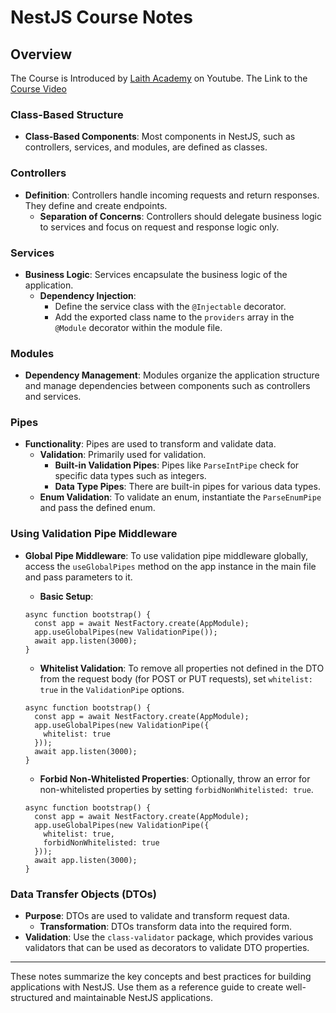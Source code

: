 # NestJS Course Notes

## Overview
The Course is Introduced by [Laith Academy](https://www.youtube.com/@laithacademy) on Youtube.
The Link to the [Course Video](https://www.youtube.com/watch?v=BiN-xzNkH_0&t=138s)

### Class-Based Structure

- **Class-Based Components**: Most components in NestJS, such as controllers, services, and modules, are defined as classes.

### Controllers

- **Definition**: Controllers handle incoming requests and return responses. They define and create endpoints.
    - **Separation of Concerns**: Controllers should delegate business logic to services and focus on request and response logic only.

### Services

- **Business Logic**: Services encapsulate the business logic of the application.
    - **Dependency Injection**:
        - Define the service class with the `@Injectable` decorator.
        - Add the exported class name to the `providers` array in the `@Module` decorator within the module file.

### Modules

- **Dependency Management**: Modules organize the application structure and manage dependencies between components such as controllers and services.

### Pipes

- **Functionality**: Pipes are used to transform and validate data.
    - **Validation**: Primarily used for validation.
        - **Built-in Validation Pipes**: Pipes like `ParseIntPipe` check for specific data types such as integers.
        - **Data Type Pipes**: There are built-in pipes for various data types.
    - **Enum Validation**: To validate an enum, instantiate the `ParseEnumPipe` and pass the defined enum.

### Using Validation Pipe Middleware

- **Global Pipe Middleware**: To use validation pipe middleware globally, access the `useGlobalPipes` method on the app instance in the main file and pass parameters to it.
    - **Basic Setup**:
    
    ```tsx
    async function bootstrap() {
      const app = await NestFactory.create(AppModule);
      app.useGlobalPipes(new ValidationPipe());
      await app.listen(3000);
    }
    ```
    
    - **Whitelist Validation**: To remove all properties not defined in the DTO from the request body (for POST or PUT requests), set `whitelist: true` in the `ValidationPipe` options.
    
    ```tsx
    async function bootstrap() {
      const app = await NestFactory.create(AppModule);
      app.useGlobalPipes(new ValidationPipe({
        whitelist: true
      }));
      await app.listen(3000);
    }
    ```
    
    - **Forbid Non-Whitelisted Properties**: Optionally, throw an error for non-whitelisted properties by setting `forbidNonWhitelisted: true`.
    
    ```tsx
    async function bootstrap() {
      const app = await NestFactory.create(AppModule);
      app.useGlobalPipes(new ValidationPipe({
        whitelist: true,
        forbidNonWhitelisted: true
      }));
      await app.listen(3000);
    }
    ```

### Data Transfer Objects (DTOs)

- **Purpose**: DTOs are used to validate and transform request data.
    - **Transformation**: DTOs transform data into the required form.
- **Validation**: Use the `class-validator` package, which provides various validators that can be used as decorators to validate DTO properties.

---

These notes summarize the key concepts and best practices for building applications with NestJS. Use them as a reference guide to create well-structured and maintainable NestJS applications.
